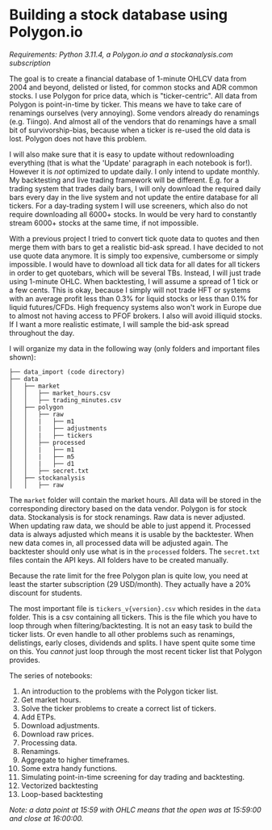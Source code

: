 # Building a stock database using Polygon.io
*Requirements: Python 3.11.4, a Polygon.io and a stockanalysis.com subscription*

The goal is to create a financial database of 1-minute OHLCV data from 2004 and beyond, delisted or listed, for common stocks and ADR common stocks. I use Polygon for price data, which is "ticker-centric". All data from Polygon is point-in-time by ticker. This means we have to take care of renamings ourselves (very annoying). Some vendors already do renamings (e.g. Tiingo). And almost all of the vendors that do renamings have a small bit of survivorship-bias, because when a ticker is re-used the old data is lost. Polygon does not have this problem.

I will also make sure that it is easy to update without redownloading everything (that is what the 'Update' paragraph in each notebook is for!). However it is *not* optimized to update daily. I only intend to update monthly. My backtesting and live trading framework will be different. E.g. for a trading system that trades daily bars, I will only download the required daily bars every day in the live system and not update the entire database for all tickers. For a day-trading system I will use screeners, which also do not require downloading all 6000+ stocks. In would be very hard to constantly stream 6000+ stocks at the same time, if not impossible.

With a previous project I tried to convert tick quote data to quotes and then merge them with bars to get a realistic bid-ask spread. I have decided to not use quote data anymore. It is simply too expensive, cumbersome or simply impossible. I would have to download all tick data for all dates for all tickers in order to get quotebars, which will be several TBs. Instead, I will just trade using 1-minute OHLC. When backtesting, I will assume a spread of 1 tick or a few cents. This is okay, because I simply will not trade HFT or systems with an average profit less than 0.3% for liquid stocks or less than 0.1% for liquid futures/CFDs. High frequency systems also won't work in Europe due to almost not having access to PFOF brokers. I also will avoid illiquid stocks. If I want a more realistic estimate, I will sample the bid-ask spread throughout the day. 

I will organize my data in the following way (only folders and important files shown):

```
├── data_import (code directory)
├── data
│   ├── market
│   │   ├── market_hours.csv
│   │   ├── trading_minutes.csv
│   ├── polygon
│   │   ├── raw
│   │   |   ├── m1
│   │   |   ├── adjustments
│   │   |   ├── tickers
│   │   ├── processed
│   │   |   ├── m1
│   │   |   ├── m5
│   │   |   ├── d1
│   │   ├── secret.txt
│   ├── stockanalysis
│   │   ├── raw
```

The <code>market</code> folder will contain the market hours. All data will be stored in the corresponding directory based on the data vendor. Polygon is for stock data. Stockanalysis is for stock renamings. Raw data is never adjusted. When updating raw data, we should be able to just append it. Processed data is always adjusted which means it is usable by the backtester. When new data comes in, all processed data will be adjusted again. The backtester should only use what is in the <code>processed</code> folders. The <code>secret.txt</code> files contain the API keys. All folders have to be created manually. 

Because the rate limit for the free Polygon plan is quite low, you need at least the starter subscription (29 USD/month). They actually have a 20% discount for students.

The most important file is <code>tickers_v{version}.csv</code> which resides in the <code>data</code> folder. This is a csv containing all tickers. This is the file which you have to loop through when filtering/backtesting. It is not an easy task to build the ticker lists. Or even handle to all other problems such as renamings, delistings, early closes, dividends and splits. I have spent quite some time on this. You *cannot* just loop through the most recent ticker list that Polygon provides. 

The series of notebooks:
1. An introduction to the problems with the Polygon ticker list.
2. Get market hours.
3. Solve the ticker problems to create a correct list of tickers.
4. Add ETPs.
5. Download adjustments.
6. Download raw prices.
7. Processing data.
8. Renamings.
9. Aggregate to higher timeframes.
10. Some extra handy functions.
11. Simulating point-in-time screening for day trading and backtesting.
12. Vectorized backtesting
13. Loop-based backtesting

*Note: a data point at 15:59 with OHLC means that the open was at 15:59:00 and close at 16:00:00.*